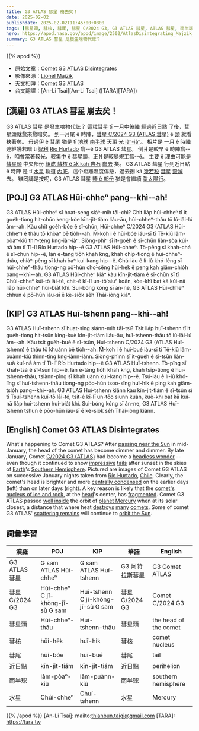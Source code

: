 ```yaml
---
title: G3 ATLAS 彗星 崩去矣！
date: 2025-02-02
publishdate: 2025-02-02T11:45:00+0800
tags: [彗星頭, 彗核, 彗尾, 彗星 C/2024 G3, G3 ATLAS 彗星, ATLAS 彗星, 南半球, 近日點, 水星, 智利]
hero: https://apod.nasa.gov/apod/image/2502/AtlasDisintegrating_Majzik_1080.jpg
summary: G3 ATLAS 彗星 是發生啥物代誌？
---
```


{{% apod %}}

- 原始文章：[Comet G3 ATLAS Disintegrates](https://apod.nasa.gov/apod/ap250202.html)
- 影像來源：[Lionel Majzik](https://www.lionelmajzik.com/about)
- 天文相簿：[Comet G3 ATLAS](https://www.facebook.com/media/set/?set=a.600449002683681&type=3)
- 台文翻譯：[An-Li Tsai][An-Li Tsai] ([TARA][TARA])

## [漢羅] G3 ATLAS 彗星 崩去矣！
G3 ATLAS 彗星 是發生啥物代誌？
這粒彗星 tī 一月中彼陣 [經過近日點][passing near the Sun] 了後，彗星頭就愈來愈暗矣。
到一月尾 ê 時陣，[彗星 C/2024 G3 (ATLAS 彗星)][C/2024 G3 (ATLAS)] ê [頭][headless wonder] 就看袂著矣。
毋過伊 ê [彗尾][tails] 猶是 tī [地球][Earth] [南半球][Southern Hemisphere] 天頂 [光 iàⁿ-iàⁿ][impressive]。
相片是 一月 ê 時陣 連紲幾若暗 tī [智利][Chile] [Río Hurtado][Río Hurtado] 翕--ê G3 ATLAS 彗星。
倒爿是較早 ê 時陣翕--ê，咱會當著較光、[較集中][centrally condensed] ê 彗星頭，正爿是較晏規工翕--ê。
主要 ê 理由可能是 [彗星頭][head] 中央部份 [組成 彗核 ê 冰 kah 岩石][comet's nucleus of ice and rock] [崩去][fragmented] 矣。
G3 ATLAS 彗星 行到近日點 ê 時陣 是 tī [水星][planet Mercury] 軌道 [內底][well inside]，這个距離溫度傷懸，過去捌 kā [幾若粒][many] [彗星][comets] [毀滅][destroys] 去。
雖罔講是按呢，G3 ATLAS 彗星 [賰 ê 部份][scattering remains] 猶是會繼續 [踅太陽行][orbit the Sun]。

## [POJ] G3 ATLAS Hūi-chheⁿ pang--khì--ah!
G3 ATLAS Hūi-chheⁿ sī hoat-seng siáⁿ-mih tāi-chì?
Chit lia̍p hūi-chheⁿ tī it goe̍h-tiong hit-chūn keng-kòe kīn-ji̍t-tiám liáu-āu, hūi-chheⁿ-thâu tō lú-lâi-lú àm--ah.
Kàu chi̍t goe̍h-bóe ê sî-chūn, Hūi-chheⁿ C/2024 G3 (ATLAS Hūi-chheⁿ) ê thâu tō khòaⁿ bē tio̍h--ah.
M̄-koh i ê hūi-bóe iáu-sī tī Tē-kiû lâm-pòaⁿ-kiû thiⁿ-téng kng-iàⁿ-iàⁿ.
Siòng-phìⁿ sī it-goe̍h ê sî-chūn liân-sòa kúi-nā àm tī Tì-lī Río Hurtado hip--ê G3 ATLAS Hūi-chheⁿ.
Tò-pêng sī khah-chá ê sî-chūn hip--ê, lán ē-tàng tio̍h khah kng, khah chi̍p-tiong ê hūi-chheⁿ-thâu, chiàⁿ-pêng sī khah òaⁿ kui-kang hip--ê.
Chú-iàu ê lí-iû khó-lêng sī hūi-chheⁿ-thâu tiong-ng pō͘-hūn cho͘-sêng hūi-he̍k ê peng kah giâm-chio̍h pang--khì--ah.
G3 ATLAS Hūi-chheⁿ kiâⁿ kàu kīn-ji̍t-tiám ê sî-chūn sī tī Chúi-chheⁿ kúi-tō lāi-té, chit-ê kī-lī un-tō͘ siuⁿ koân, kòe-khì bat kā kúi-nā lia̍p hūi-chheⁿ húi-bia̍t khì.
Sui-bóng kóng sī án-ne, G3 ATLAS Hūi-chheⁿ chhun ê pō͘-hūn iáu-sī ē kè-sio̍k se̍h Thài-iông kiâⁿ.

## [KIP] G3 ATLAS Huī-tshenn pang--khì--ah!
G3 ATLAS Huī-tshenn sī huat-sing siánn-mih tāi-tsì?
Tsit lia̍p huī-tshenn tī it gue̍h-tiong hit-tsūn king-kuè kīn-ji̍t-tiám liáu-āu, huī-tshenn-thâu tō lú-lâi-lú àm--ah.
Kàu tsi̍t gue̍h-bué ê sî-tsūn, Huī-tshenn C/2024 G3 (ATLAS Huī-tshenn) ê thâu tō khuànn bē tio̍h--ah.
M̄-koh i ê huī-bué iáu-sī tī Tē-kiû lâm-puànn-kiû thinn-tíng kng-iànn-iànn.
Siòng-phìnn sī it-gue̍h ê sî-tsūn liân-suà kuí-nā àm tī Tì-lī Río Hurtado hip--ê G3 ATLAS Huī-tshenn.
Tò-pîng sī khah-tsá ê sî-tsūn hip--ê, lán ē-tàng tio̍h khah kng, khah tsi̍p-tiong ê huī-tshenn-thâu, tsiànn-pîng sī khah uànn kui-kang hip--ê.
Tsú-iàu ê lí-iû khó-lîng sī huī-tshenn-thâu tiong-ng pōo-hūn tsoo-sîng huī-hi̍k ê ping kah giâm-tsio̍h pang--khì--ah.
G3 ATLAS Huī-tshenn kiânn kàu kīn-ji̍t-tiám ê sî-tsūn sī tī Tsuí-tshenn kuí-tō lāi-té, tsit-ê kī-lī un-tōo siunn kuân, kuè-khì bat kā kuí-nā lia̍p huī-tshenn huí-bia̍t khì.
Sui-bóng kóng sī án-ne, G3 ATLAS Huī-tshenn tshun ê pōo-hūn iáu-sī ē kè-sio̍k se̍h Thài-iông kiânn.

## [English] Comet G3 ATLAS Disintegrates
What's happening to Comet G3 ATLAS?
After [passing near the Sun][passing near the Sun] in mid-January, the head of the comet has become dimmer and dimmer.
By late January, Comet [C/2024 G3 (ATLAS)][C/2024 G3 (ATLAS)] had become a [headless wonder][headless wonder] -- even though it continued to show [impressive][impressive] [tails][tails] after sunset in the skies of [Earth][Earth]'s [Southern Hemisphere][Southern Hemisphere].
Pictured are images of Comet G3 ATLAS on successive January nights taken from [Río Hurtado][Río Hurtado], [Chile][Chile].
Clearly, the comet's head is brighter and more [centrally condensed][centrally condensed] on the earlier days (left) than on later days (right).
A key reason is likely that the [comet's nucleus of ice and rock][comet's nucleus of ice and rock], at the [head][head]'s center, has [fragmented][fragmented].
Comet G3 ATLAS passed [well inside][well inside] the orbit of [planet Mercury][planet Mercury] when at its solar closest, a distance that where heat [destroys][destroys] [many][many] [comets][comets].
Some of comet G3 ATLAS' [scattering remains][fragmented] will continue to [orbit the Sun][orbit the Sun].

## 詞彙學習
|漢羅|POJ|KIP|華語|English|
|-|-|-|-|-|
| G3 ATLAS 彗星 | G sam ATLAS Hūi-chheⁿ | G sam ATLAS Huī-tshenn | G3 阿特拉斯彗星 | G3 Comet ATLAS |
| 彗星 C/2024 G3 | Hūi-chheⁿ C jī-khòng-jī-sù G sam | Huī-tshenn C jī-khòng-jī-sù G sam | 彗星 C/2024 G3 | Comet C/2024 G3 |
| 彗星頭 | Hūi-chheⁿ-thâu | Huī-tshenn-thâu | 彗星頭 | the head of the comet |
| 彗核 | hūi-he̍k | huī-hi̍k | 彗核 | comet nucleus |
| 彗尾 | hūi-bóe | huī-bué | 彗尾 | tail |
| 近日點| kīn-ji̍t-tiám | kīn-ji̍t-tiám | 近日點 | perihelion |
| 南半球 | lâm-pòaⁿ-kiû | lâm-puànn-kiû | 南半球 | southern hemisphere |
| 水星 | Chúi-chheⁿ | Chuí-tshenn | 水星 | Mercury |

{{% /apod %}}
[An-Li Tsai]: mailto:thianbun.taigi@gmail.com
[TARA]: https://tara.tw

[copyright]: https://apod.nasa.gov/apod/fap/lib/about_apod.html#srapply
[License3]: https://creativecommons.org/licenses/by-nc-nd/3.0/
[License2]:https://creativecommons.org/licenses/by-nc-nd/2.0/

[passing near the Sun]:https://apod.nasa.gov/apod/ap250120.html
[C/2024 G3 (ATLAS)]:https://en.wikipedia.org/wiki/C/2024_G3_(ATLAS)
[headless wonder]:https://www.newsweek.com/comet-atlas-disintegrating-brightest-solar-system-sun-2017615
[impressive]:https://apod.nasa.gov/apod/ap250124.html
[tails]:https://apod.nasa.gov/apod/ap250126.html
[Earth]:https://earthobservatory.nasa.gov/
[Southern Hemisphere]:https://en.wikipedia.org/wiki/Southern_Hemisphere
[Río Hurtado]:https://youtu.be/a5jUyVPIDAk
[Chile]:https://en.wikipedia.org/wiki/Chile
[centrally condensed]:https://www.reddit.com/media?url=https%3A%2F%2Fi.redd.it%2Fjvtxke42851c1.jpg
[comet's nucleus of ice and rock]:https://science.nasa.gov/solar-system/comets/
[head]:https://spaceplace.nasa.gov/comets/en/anatomy-of-a-comet.en.jpg
[fragmented]:https://apod.nasa.gov/apod/ap230903.html
[well inside]:https://theskylive.com/c2024g3-info
[planet Mercury]:https://science.nasa.gov/mercury/
[destroys]:https://apod.nasa.gov/apod/ap010521.html
[many]:https://apod.nasa.gov/apod/ap000808.html
[comets]:https://apod.nasa.gov/apod/ap000913.html
[scattering remains]:https://apod.nasa.gov/apod/ap230903.html
[orbit the Sun]:https://apod.nasa.gov/apod/ap240811.html
